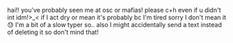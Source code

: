 hai!! you've probably seen me at osc or mafias! please c+h even if u didn't int idm!>_<
if I act dry or mean it's probably bc I'm tired sorry I don't mean it😓
I'm a bit of a slow typer so.. also I might accidentally send a text instead of deleting it so don't mind that! 
